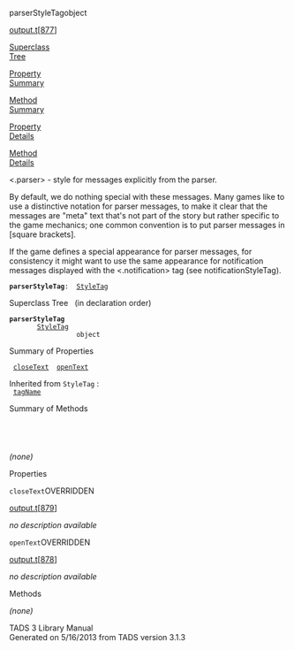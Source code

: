 <span class="title">parserStyleTag</span><span class="type">object</span>

[output.t](../file/output.t.html)\[[877](../source/output.t.html#877)\]

[Superclass  
Tree](#_SuperClassTree_)

[Property  
Summary](#_PropSummary_)

[Method  
Summary](#_MethodSummary_)

[Property  
Details](#_Properties_)

[Method  
Details](#_Methods_)

<div class="fdesc">

\<.parser\> - style for messages explicitly from the parser.

By default, we do nothing special with these messages. Many games like
to use a distinctive notation for parser messages, to make it clear that
the messages are "meta" text that's not part of the story but rather
specific to the game mechanics; one common convention is to put parser
messages in \[square brackets\].

If the game defines a special appearance for parser messages, for
consistency it might want to use the same appearance for notification
messages displayed with the \<.notification\> tag (see
notificationStyleTag).

**`parserStyleTag`**` :   `[`StyleTag`](../object/StyleTag.html)

</div>

<span id="_SuperClassTree_"></span>

<div class="mjhd">

<span class="hdln">Superclass Tree</span>   (in declaration order)

</div>

**`parserStyleTag`**  
`         `[`StyleTag`](../object/StyleTag.html)  
`                 object`  
<span id="_PropSummary_"></span>

<div class="mjhd">

<span class="hdln">Summary of Properties</span>  

</div>

` `[`closeText`](#closeText)`  `[`openText`](#openText)`  `

Inherited from `StyleTag` :  
` `[`tagName`](../object/StyleTag.html#tagName)`  `

<span id="_MethodSummary_"></span>

<div class="mjhd">

<span class="hdln">Summary of Methods</span>  

</div>

` `

` `

*(none)* <span id="_Properties_"></span>

<div class="mjhd">

<span class="hdln">Properties</span>  

</div>

<span id="closeText"></span>

`closeText`<span class="rem">OVERRIDDEN</span>

[output.t](../file/output.t.html)\[[879](../source/output.t.html#879)\]

<div class="desc">

*no description available*

</div>

<span id="openText"></span>

`openText`<span class="rem">OVERRIDDEN</span>

[output.t](../file/output.t.html)\[[878](../source/output.t.html#878)\]

<div class="desc">

*no description available*

</div>

<span id="_Methods_"></span>

<div class="mjhd">

<span class="hdln">Methods</span>  

</div>

*(none)*

<div class="ftr">

TADS 3 Library Manual  
Generated on 5/16/2013 from TADS version 3.1.3

</div>
